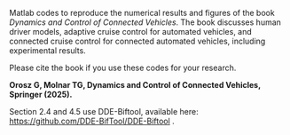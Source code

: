 Matlab codes to reproduce the numerical results and figures of the book _Dynamics and Control of Connected Vehicles_. The book discusses human driver models, adaptive cruise control for automated vehicles, and connected cruise control for connected automated vehicles, including experimental results.

Please cite the book if you use these codes for your research.

**Orosz G, Molnar TG, Dynamics and Control of Connected Vehicles, Springer (2025).**

Section 2.4 and 4.5 use DDE-Biftool, available here: https://github.com/DDE-BifTool/DDE-Biftool .
